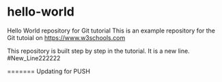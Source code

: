 # hello-world

Hello World repository for Git tutorial
This is an example repository for the Git tutoial on https://www.w3schools.com

This repository is built step by step in the tutorial.
It is a new line.
#New_Line222222

=======
Updating for PUSH

